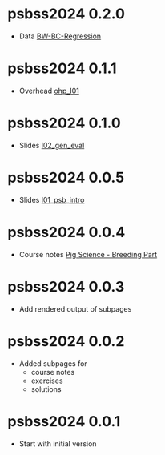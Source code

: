 # psbss2024 0.2.0

* Data [BW-BC-Regression](https://charlotte-ngs.github.io/psbss2024/data/psb_rand_pred.csv)

# psbss2024 0.1.1

* Overhead [ohp_l01](https://charlotte-ngs.github.io/psbss2024/ohp/20240424_ohp_l01.pdf)

# psbss2024 0.1.0

* Slides [l02_gen_eval](https://charlotte-ngs.github.io/psbss2024/slides/l02_psb_gen_eval.pdf)

# psbss2024 0.0.5

* Slides [l01_psb_intro](https://charlotte-ngs.github.io/psbss2024/slides/l01_psb_intro.pdf)

# psbss2024 0.0.4

* Course notes [Pig Science - Breeding Part](https://charlotte-ngs.github.io/psbss2024/course_notes/Pig-Science---Part-Breeding.pdf)

# psbss2024 0.0.3

* Add rendered output of subpages

# psbss2024 0.0.2

* Added subpages for 
    + course notes
    + exercises
    + solutions

# psbss2024 0.0.1

* Start with initial version
